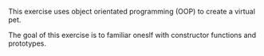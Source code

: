 This exercise uses object orientated programming (OOP) to create a virtual pet.

The goal of this exercise is to familiar oneslf with constructor functions and prototypes.